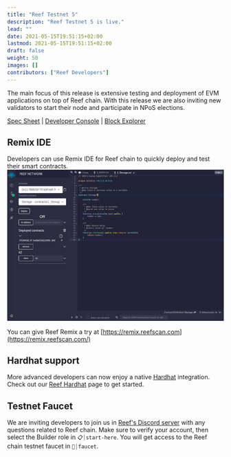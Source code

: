 ```yaml
---
title: "Reef Testnet 5"
description: "Reef Testnet 5 is live."
lead: ""
date: 2021-05-15T19:51:15+02:00
lastmod: 2021-05-15T19:51:15+02:00
draft: false
weight: 50
images: []
contributors: ["Reef Developers"]
---
```


The main focus of this release is extensive testing and deployment of EVM applications on top of Reef chain. With this release we are also inviting new validators to start their node and participate in NPoS elections.


[Spec Sheet](/docs/developers/networks/#reef-testnet) | [Developer Console](https://polkadot.js.org/apps/?rpc=wss%3A%2F%2Frpc-testnet.reefscan.com%2Fws#/explorer) | [Block Explorer](https://testnet.reefscan.com)

## Remix IDE
Developers can use Remix IDE for Reef chain to quickly deploy and test their smart contracts.
![](remix.png)

You can give Reef Remix a try at [https://remix.reefscan.com](https://remix.reefscan.com/)

## Hardhat support
More advanced developers can now enjoy a native [Hardhat](https://hardhat.org/) integration. Check out our [Reef Hardhat](https://github.com/reef-defi/hardhat-reef) page to get started.

## Testnet Faucet
We are inviting developers to join us in [Reef's Discord server](https://discord.gg/invite/DHpr7sCeGa) with any questions related to Reef chain. Make sure to verify your account, then select the Builder role in `📋┊start-here`. You will get access to the Reef chain testnet faucet in `🚰┊faucet`.
